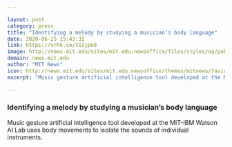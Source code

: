 ```yaml
---

layout: post
category: press
title: "Identifying a melody by studying a musician’s body language"
date: 2020-06-25 15:43:31
link: https://vrhk.co/31ijpn8
image: http://news.mit.edu/sites/mit.edu.newsoffice/files/styles/og/public/images/2020/music-gesture.jpg
domain: news.mit.edu
author: "MIT News"
icon: http://news.mit.edu/sites/mit.edu.newsoffice/themes/mitnews/favicon.ico
excerpt: "Music gesture artificial intelligence tool developed at the MIT-IBM Watson AI Lab uses body movements to isolate the sounds of individual instruments."

---
```


### Identifying a melody by studying a musician’s body language

Music gesture artificial intelligence tool developed at the MIT-IBM Watson AI Lab uses body movements to isolate the sounds of individual instruments.